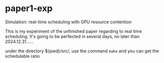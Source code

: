 # paper1-exp
Simulation: real-time scheduling with GPU resource contention

This is my experiment of the unfinished paper regarding to real time scheduling. It's going to be perfected in several days, no later than 2024.12.31......

under the directory ${pwd}/src/, use the command `make` and you can get the schedulable ratio
